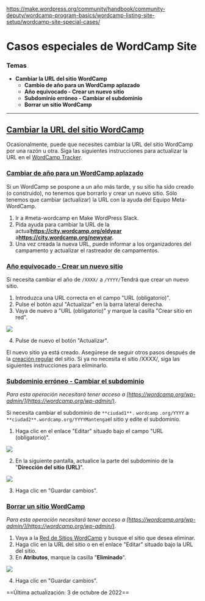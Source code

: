 https://make.wordpress.org/community/handbook/community-deputy/wordcamp-program-basics/wordcamp-listing-site-setup/wordcamp-site-special-cases/

# Casos especiales de WordCamp Site

### Temas
- **Cambiar la URL del sitio WordCamp**
    - **Cambio de año para un WordCamp aplazado**
    - **Año equivocado - Crear un nuevo sitio**
    - **Subdominio erróneo - Cambiar el subdominio**
    - **Borrar un sitio WordCamp**

---

## [Cambiar la URL del sitio WordCamp](https://make.wordpress.org/community/handbook/community-deputy/wordcamp-program-basics/wordcamp-listing-site-setup/wordcamp-site-special-cases/#changing-wordcamp-site-url)

Ocasionalmente, puede que necesites cambiar la URL del sitio WordCamp por una razón u otra. Siga las siguientes instrucciones para actualizar la URL en el [WordCamp Tracker](https://central.wordcamp.org/wp-admin/edit.php?post_type=wordcamp).

### [Cambiar de año para un WordCamp aplazado](https://make.wordpress.org/community/handbook/community-deputy/wordcamp-program-basics/wordcamp-listing-site-setup/wordcamp-site-special-cases/#change-year-for-a-postponed-wordcamp)

Si un WordCamp se pospone a un año más tarde, y su sitio ha sido creado (o construido), no tenemos que borrarlo y crear un nuevo sitio. Sólo tenemos que cambiar (actualizar) la URL con la ayuda del Equipo Meta-WordCamp.

1. Ir a #meta-wordcamp en Make WordPress Slack.
2. Pida ayuda para cambiar la URL de la actual**https://city.wordcamp.org/oldyear** a**https://city.wordcamp.org/newyear.**
3. Una vez creada la nueva URL, puede informar a los organizadores del campamento y actualizar el rastreador de campamentos.

### [Año equivocado - Crear un nuevo sitio](https://make.wordpress.org/community/handbook/community-deputy/wordcamp-program-basics/wordcamp-listing-site-setup/wordcamp-site-special-cases/#wrong-year-create-a-new-site)

Si necesita cambiar el año de `/XXXX/` a `/YYYY/`Tendrá que crear un nuevo sitio.

1. Introduzca una URL correcta en el campo "URL (obligatorio)".
2. Pulse el botón azul "Actualizar" en la barra lateral derecha.
3. Vaya de nuevo a "URL (obligatorio)" y marque la casilla "Crear sitio en red".

[![](https://make.wordpress.org/community/files/2022/06/create-site-in-network-1024x137.png)](https://make.wordpress.org/community/files/2022/06/create-site-in-network.png)

4. Pulse de nuevo el botón "Actualizar".

El nuevo sitio ya está creado. Asegúrese de seguir otros pasos después de la [creación regular](https://make.wordpress.org/community/handbook/community-deputy/wordcamp-program-basics/wordcamp-listing-site-setup/) del sitio. Si ya no necesita el sitio /XXXX/, siga las siguientes instrucciones para eliminarlo.

### [Subdominio erróneo - Cambiar el subdominio](https://make.wordpress.org/community/handbook/community-deputy/wordcamp-program-basics/wordcamp-listing-site-setup/wordcamp-site-special-cases/#wrong-subdomain-change-the-subdomain)

_Para esta operación necesitará tener acceso a [https://wordcamp.org/wp-admin/](https://wordcamp.org/wp-admin/)_.

Si necesita cambiar el subdominio de `**ciudad1**.` `wordcamp` `.org/YYYY` a `**ciudad2**.wordcamp.org/YYYYMantenga`el sitio y edite el subdominio.

1. Haga clic en el enlace "Editar" situado bajo el campo "URL (obligatorio)".

[![](https://make.wordpress.org/community/files/2022/06/edit-wordcamp-site-1024x150.png)](https://make.wordpress.org/community/files/2022/06/edit-wordcamp-site.png)

2. En la siguiente pantalla, actualice la parte del subdominio de la "**Dirección del sitio (URL)**".

[![](https://make.wordpress.org/community/files/2022/06/site-address-url.png)](https://make.wordpress.org/community/files/2022/06/site-address-url.png)

3. Haga clic en "Guardar cambios".

### [Borrar un sitio WordCamp](https://make.wordpress.org/community/handbook/community-deputy/wordcamp-program-basics/wordcamp-listing-site-setup/wordcamp-site-special-cases/#delete)

_Para esta operación necesitará tener acceso a [https://wordcamp.org/wp-admin/](https://wordcamp.org/wp-admin/)_.

1. Vaya a la [Red de Sitios WordCamp](https://wordcamp.org/wp-admin/network/sites.php) y busque el sitio que desea eliminar.
2. Haga clic en la URL del sitio o en el enlace "Editar" situado bajo la URL del sitio.
3. En **Atributos**, marque la casilla "**Eliminado**".

[![](https://make.wordpress.org/community/files/2022/06/delete-site.png)](https://make.wordpress.org/community/files/2022/06/delete-site.png)

4. Haga clic en "Guardar cambios".

==Última actualización: 3 de octubre de 2022==